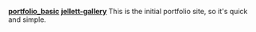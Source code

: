 [**portfolio_basic**](http://www.isntlee.com/)
[**jellett-gallery**](https://jellett-gallery.herokuapp.com/)
This is the initial portfolio site, so it's quick and simple. 
